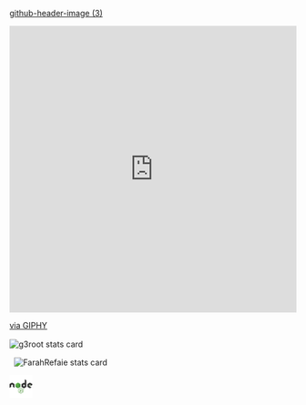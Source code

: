 [github-header-image (3)](https://github.com/FarahRefaie/FarahRefaie/assets/154762779/1348fb3a-0137-4e9f-9c8d-6c937c63f883)

<div style="width:100%;height:0;padding-bottom:100%;position:relative;"><iframe src="https://giphy.com/embed/SUcApSWjPwQMARvcM8" width="100%" height="100%" style="position:absolute" frameBorder="0" class="giphy-embed" allowFullScreen></iframe></div><p><a href="https://giphy.com/stickers/dgitechart-love-it-itechart-SUcApSWjPwQMARvcM8">via GIPHY</a></p>

  


<p>
<img align="center" src="https://github-readme-stats.vercel.app/api/top-langs?username=g3root&theme=default&title_color=000000&text_color=000000&bg_color=ffffff&hide_border=true&layout=compact" alt="g3root stats card" /></p>
<p>&nbsp;
<img align="center" src="https://github-readme-stats.vercel.app/api?username=FarahRefaie&show_icons=true&theme=default&title_color=000000&text_color=000000&bg_color=ffffff&hide_border=true" alt="FarahRefaie stats card" /></p>
<a href="https://nodejs.org" target="blank">
<img align="center" 
  src="https://raw.githubusercontent.com/devicons/devicon/master/icons/nodejs/nodejs-original-wordmark.svg" alt="Node.js" height="40" width="40" />
</a>

